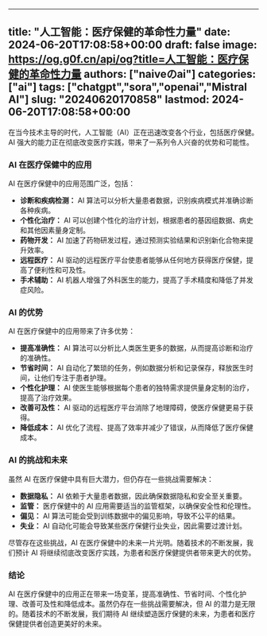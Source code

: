 
---
title: "人工智能：医疗保健的革命性力量"
date: 2024-06-20T17:08:58+00:00
draft: false
image: https://og.g0f.cn/api/og?title=人工智能：医疗保健的革命性力量
authors: ["naiveのai"]
categories: ["ai"]
tags: ["chatgpt","sora","openai","Mistral AI"]
slug: "20240620170858"
lastmod: 2024-06-20T17:08:58+00:00
---
在当今技术主导的时代，人工智能（AI）正在迅速改变各个行业，包括医疗保健。AI 强大的能力正在彻底改变医疗实践，带来了一系列令人兴奋的优势和可能性。

### AI 在医疗保健中的应用

AI 在医疗保健中的应用范围广泛，包括：

- **诊断和疾病检测：** AI 算法可以分析大量患者数据，识别疾病模式并准确诊断各种疾病。
- **个性化治疗：** AI 可以创建个性化的治疗计划，根据患者的基因组数据、病史和其他因素量身定制。
- **药物开发：** AI 加速了药物研发过程，通过预测实验结果和识别新化合物来提升效率。
- **远程医疗：** AI 驱动的远程医疗平台使患者能够从任何地方获得医疗保健，提高了便利性和可及性。
- **手术辅助：** AI 机器人增强了外科医生的能力，提高了手术精度和降低了并发症风险。

### AI 的优势

AI 在医疗保健中的应用带来了许多优势：

- **提高准确性：** AI 算法可以分析比人类医生更多的数据，从而提高诊断和治疗的准确性。
- **节省时间：** AI 自动化了繁琐的任务，例如数据分析和记录保存，释放医生时间，让他们专注于患者护理。
- **个性化护理：** AI 使医生能够根据每个患者的独特需求提供量身定制的治疗，提高了治疗效果。
- **改善可及性：** AI 驱动的远程医疗平台消除了地理障碍，使医疗保健更易于获得。
- **降低成本：** AI 优化了流程、提高了效率并减少了错误，从而降低了医疗保健成本。

### AI 的挑战和未来

虽然 AI 在医疗保健中具有巨大潜力，但仍存在一些挑战需要解决：

- **数据隐私：** AI 依赖于大量患者数据，因此确保数据隐私和安全至关重要。
- **监管：** 医疗保健中的 AI 应用需要适当的监管框架，以确保安全性和伦理性。
- **偏见：** AI 算法可能会受到训练数据中的偏见影响，导致不公平的结果。
- **失业：** AI 自动化可能会导致某些医疗保健行业失业，因此需要过渡计划。

尽管存在这些挑战，AI 在医疗保健中的未来一片光明。随着技术的不断发展，我们预计 AI 将继续彻底改变医疗实践，为患者和医疗保健提供者带来更大的优势。

### 结论

AI 在医疗保健中的应用正在带来一场变革，提高准确性、节省时间、个性化护理、改善可及性和降低成本。虽然仍存在一些挑战需要解决，但 AI 的潜力是无限的。随着技术的不断发展，我们期待 AI 继续塑造医疗保健的未来，为患者和医疗保健提供者创造更美好的未来。